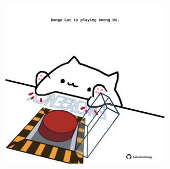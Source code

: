 <!-- built at 21/07/2025, 09:03:31 UTC -->
<p align="center">
  <img width="500" height="500" src="./ReadmeImage.svg">
</p>
